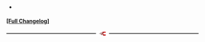 




- 


#### **[[Full Changelog]](https://wiki.crismpack.net/modpacks/breakneck-optimized/changelog/1.21#v4.0.1)**

![CrismPack Spacer](https://github.com/CrismPack/CDN/blob/main/desc/breakneck/79ESzz1-tiny.png?raw=true)